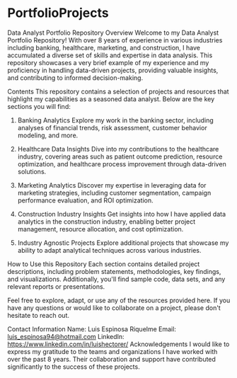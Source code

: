 # PortfolioProjects

Data Analyst Portfolio Repository
Overview
Welcome to my Data Analyst Portfolio Repository! With over 8 years of experience in various industries including banking, healthcare, marketing, and construction, I have accumulated a diverse set of skills and expertise in data analysis. This repository showcases a very brief example of my experience 
and my proficiency in handling data-driven projects, providing valuable insights, and contributing to informed decision-making.

Contents
This repository contains a selection of projects and resources that highlight my capabilities as a seasoned data analyst. Below are the key sections you will find:

1. Banking Analytics
Explore my work in the banking sector, including analyses of financial trends, risk assessment, customer behavior modeling, and more.

2. Healthcare Data Insights
Dive into my contributions to the healthcare industry, covering areas such as patient outcome prediction, resource optimization, and healthcare process improvement through data-driven solutions.

3. Marketing Analytics
Discover my expertise in leveraging data for marketing strategies, including customer segmentation, campaign performance evaluation, and ROI optimization.

4. Construction Industry Insights
Get insights into how I have applied data analytics in the construction industry, enabling better project management, resource allocation, and cost optimization.

5. Industry Agnostic Projects
Explore additional projects that showcase my ability to adapt analytical techniques across various industries.

How to Use this Repository
Each section contains detailed project descriptions, including problem statements, methodologies, key findings, and visualizations. Additionally, you'll find sample code, data sets, and any relevant reports or presentations.

Feel free to explore, adapt, or use any of the resources provided here. If you have any questions or would like to collaborate on a project, please don't hesitate to reach out.

Contact Information
Name: Luis Espinosa Riquelme
Email: luis_espinosa94@hotmail.com
LinkedIn: https://www.linkedin.com/in/luishectorer/
Acknowledgements
I would like to express my gratitude to the teams and organizations I have worked with over the past 8 years. Their collaboration and support have contributed significantly to the success of these projects.

